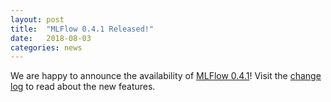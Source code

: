 ```yaml
---
layout: post
title:  "MLFlow 0.4.1 Released!"
date:   2018-08-03
categories: news
---
```


We are happy to announce the availability of [MLFlow 0.4.1](https://github.com/mlflow/mlflow/releases/tag/v0.4.1)! Visit the [change log](https://github.com/mlflow/mlflow/blob/master/CHANGELOG.rst#041-2018-08-03) to read about the new features.
